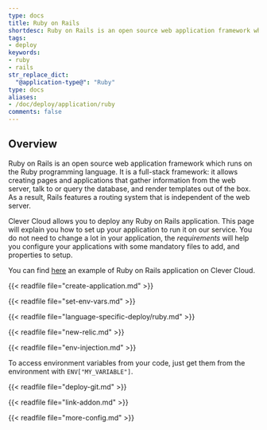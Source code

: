 ```yaml
---
type: docs
title: Ruby on Rails
shortdesc: Ruby on Rails is an open source web application framework which runs on the Ruby programming language.
tags:
- deploy
keywords:
- ruby
- rails
str_replace_dict:
  "@application-type@": "Ruby"
type: docs
aliases:
- /doc/deploy/application/ruby
comments: false
---
```


## Overview

Ruby on Rails is an open source web application framework which runs on the Ruby programming language. It is a full-stack framework: it allows creating pages and applications that gather information from the web server, talk to or query the database, and render templates out of the box. As a result, Rails features a routing system that is independent of the web server.

Clever Cloud allows you to deploy any Ruby on Rails application. This page will explain you how to set up your application to run it on our service.
You do not need to change a lot in your application, the *requirements* will help you configure your applications with some mandatory files to add, and properties to setup.

You can find [here](https://GitHub.com/CleverCloudDemos/demo-rubyonrails-pg-rest) an example of Ruby on Rails application on Clever Cloud.

{{< readfile file="create-application.md" >}}

{{< readfile file="set-env-vars.md" >}}

{{< readfile file="language-specific-deploy/ruby.md" >}}

{{< readfile file="new-relic.md" >}}

{{< readfile file="env-injection.md" >}}

To access environment variables from your code, just get them from the environment with `ENV["MY_VARIABLE"]`.

{{< readfile file="deploy-git.md" >}}

{{< readfile file="link-addon.md" >}}

{{< readfile file="more-config.md" >}}
